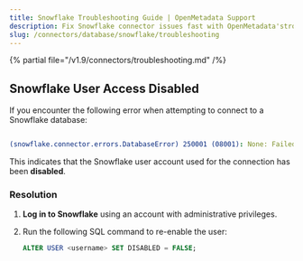 ```yaml
---
title: Snowflake Troubleshooting Guide | OpenMetadata Support
description: Fix Snowflake connector issues fast with OpenMetadata'stroubleshooting guide. Get solutions for common problems, error codes, and connection failures.
slug: /connectors/database/snowflake/troubleshooting
---
```


{% partial file="/v1.9/connectors/troubleshooting.md" /%}

## Snowflake User Access Disabled

If you encounter the following error when attempting to connect to a Snowflake database:

```yaml

(snowflake.connector.errors.DatabaseError) 250001 (08001): None: Failed to connect to DB: <your-account>.snowflakecomputing.com:443. User access disabled. Contact your local system administrator.

```

This indicates that the Snowflake user account used for the connection has been **disabled**.


### Resolution

1. **Log in to Snowflake** using an account with administrative privileges.
2. Run the following SQL command to re-enable the user:

   ```sql
   ALTER USER <username> SET DISABLED = FALSE;
    ```
